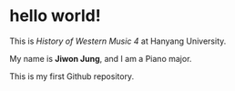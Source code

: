 # hello world!

This is *History of Western Music 4* at Hanyang University.

My name is **Jiwon Jung**, and I am a Piano major.

This is my first Github repository.
